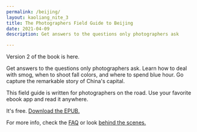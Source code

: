 ```yaml
---
permalink: /beijing/
layout: kaoliang_nite_3
title: The Photographers Field Guide to Beijing
date: 2021-04-09
description: Get answers to the questions only photographers ask

---
```



<span class="lede">Version 2 of the book is here.</span>

Get answers to the questions only photographers ask. Learn how to deal with smog, when to shoot fall colors, and where to spend blue hour. Go capture the remarkable story of China's capital.

This field guide is written for photographers on the road. Use your favorite ebook app and read it anywhere.

It's free. [Download the EPUB.]

For more info, check the [FAQ] or look [behind the scenes.]

[download the EPUB.]: https://github.com/zachmccabe/beijing/releases

[FAQ]: https://www.zachmccabe.com/beijing/faq

[behind the scenes.]: https://www.zachmccabe.com/beijing/bts
